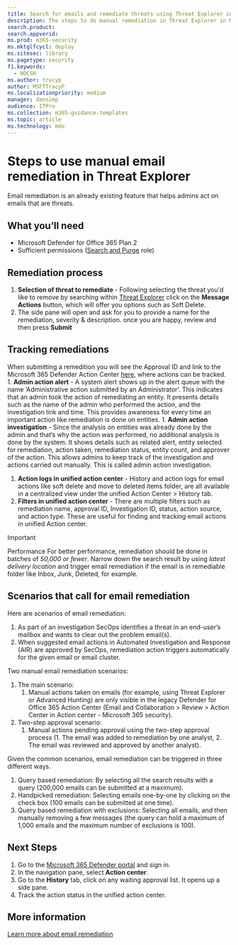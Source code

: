 ```yaml
---
title: Search for emails and remediate threats using Threat Explorer in Microsoft 365 Defender
description: The steps to do manual remediation in Threat Explorer in Microsoft 365 Defender including how to get the best performance and scenarios that call for remediation.
search.product: 
search.appverid: 
ms.prod: m365-security
ms.mktglfcycl: deploy
ms.sitesec: library
ms.pagetype: security
f1.keywords: 
  - NOCSH
ms.author: tracyp
author: MSFTTracyP
ms.localizationpriority: medium
manager: dansimp
audience: ITPro
ms.collection: m365-guidance-templates
ms.topic: article
ms.technology: mdo
---
```


# Steps to use manual email remediation in Threat Explorer

Email remediation is an already existing feature that helps admins act on emails that are threats.

## What you’ll need
- Microsoft Defender for Office 365 Plan 2
- Sufficient permissions ([Search and Purge](https://docs.microsoft.com/en-us/microsoft-365/security/office-365-security/permissions-microsoft-365-security-center?view=o365-worldwide) role)

## Remediation process

1. **Selection of threat to remediate** - Following selecting the threat you'd like to remove by searching within [Threat Explorer](https://security.microsoft.com/threatexplorer) click on the **Message Actions** button, which will offer you options such as Soft Delete.
1. The side pane will open and ask for you to provide a name for the remediation, severity & description. once you are happy, review and then press **Submit** 

## Tracking remediations
When submitting a remedition you will see the Approval ID and link to the Microsoft 365 Defender Action Center [here](https://security.microsoft.com/action-center/history), where actions can be tracked.
    1. **Admin action alert** - A system alert shows up in the alert queue with the name ‘Administrative action submitted by an Administrator’. This indicates that an admin took the action of remediating an entity. It presents details such as the name of the admin who performed the action, and the investigation link and time. This provides awareness for every time an important action like remediation is done on entities.
    1. **Admin action investigation** - Since the analysis on entities was already done by the admin and that’s why the action was performed, no additional analysis is done by the system. It shows details such as related alert, entity selected for remediation, action taken, remediation status, entity count, and approver of the action. This allows admins to keep track of the investigation and actions carried out manually. This is called admin action investigation.
1. **Action logs in unified action center** - History and action logs for email actions like soft delete and move to deleted items folder, are all available in a centralized view under the unified Action Center > History tab. 
1. **Filters in unified action center** - There are multiple filters such as remediation name, approval ID, Investigation ID, status, action source, and action type. These are useful for finding and tracking email actions in unified Action center.

> [!IMPORTANT]
> Performance
>For better performance, remediation should be done in batches of *50,000 or fewer*. Narrow down the search result by using *latest delivery location* and trigger email remediation if the email is in remediable folder like Inbox, Junk, Deleted, for example.

## Scenarios that call for email remediation

Here are scenarios of email remediation:

1. As part of an investigation SecOps identifies a threat in an end-user’s mailbox and wants to clear out the problem email(s).
1. When suggested email actions in Automated Investigation and Response (AIR) are approved by SecOps, remediation action triggers automatically for the given email or email cluster.

Two manual email remediation scenarios:

1. The main scenario:
    1. Manual actions taken on emails (for example, using Threat Explorer or Advanced Hunting) are only visible in the legacy Defender for Office 365 Action Center (Email and Collaboration > Review > Action Center in Action center - Microsoft 365 security).  
1. Two-step approval scenario:
    1. Manual actions pending approval using the two-step approval process (1. The email was added to remediation by one analyst, 2. The email was reviewed and approved by another analyst).

Given the common scenarios, email remediation can be triggered in three different ways.

1. Query based remediation: By selecting all the search results with a query (200,000 emails can be submitted at a maximum).
1. Handpicked remediation: Selecting emails one-by-one by clicking on the check box (100 emails can be submitted at one time).
1. Query based remediation with exclusions: Selecting all emails, and then manually removing a few messages (the query can hold a maximum of 1,000 emails and the maximum number of exclusions is 100).

## Next Steps
1. Go to the [Microsoft 365 Defender portal](https://security.microsoft.com) and sign in.
1. In the navigation pane, select **Action center**.
1. Go to the **History** tab, click on any waiting approval list. It opens up a side pane.  
1. Track the action status in the unified action center.

## More information

[Learn more about email remediation](../../office-365-security/air-review-approve-pending-completed-actions.md)
